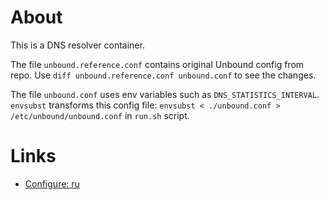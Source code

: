 # About

This is a DNS resolver container.

The file `unbound.reference.conf` contains original Unbound config from repo.
Use `diff unbound.reference.conf unbound.conf` to see the changes.

The file `unbound.conf` uses env variables such as `DNS_STATISTICS_INTERVAL`. `envsubst` transforms this config file:
`envsubst < ./unbound.conf > /etc/unbound/unbound.conf` in `run.sh` script. 

# Links

* [Configure: ru](https://www.lissyara.su/articles/freebsd/programms/unbound/)
